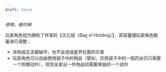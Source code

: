 ```yaml
---
draft: false
---
```

_奇物，极珍稀_  

玩家角色视为拥有了共享的【次元袋（Bag of Holding）】，其容量随玩家角色数量进行调整；
- 该物品无法被破坏，也不会造成星界位面的灾害
- 玩家角色可以自由使用袋子中的物品（譬如，饮用袋子中的一瓶药水仍只需要一个附赠动作），但完全拿出一件物品则需要单独的一个动作